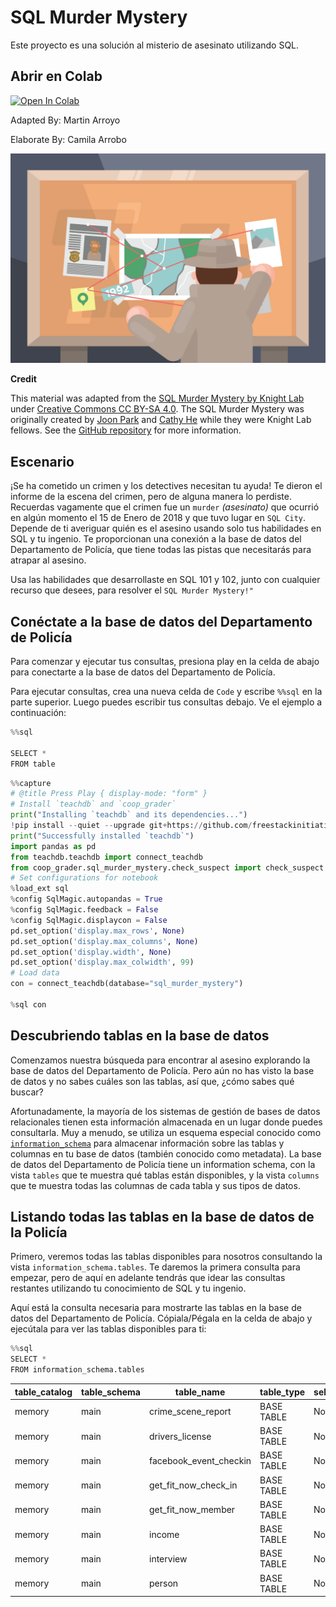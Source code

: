 # SQL Murder Mystery

Este proyecto es una solución al misterio de asesinato utilizando SQL.

## Abrir en Colab

<a href="https://colab.research.google.com/github/Mcarrobof24/SQL_Murde_Mystery/blob/main/Camila_Arrobo_SQL_Murder_Mystery.ipynb" target="_parent">
    <img src="https://colab.research.google.com/assets/colab-badge.svg" alt="Open In Colab"/>
</a>

Adapted By: Martin Arroyo

Elaborate By: Camila Arrobo

![Detective making connections between points](https://github.com/freestackinitiative/coop_sql_notebooks/blob/main/assets/sleuth.png?raw=1)

**Credit**

This material was adapted from the [SQL Murder Mystery by Knight Lab](https://mystery.knightlab.com/) under [Creative Commons CC BY-SA 4.0](https://creativecommons.org/licenses/by-sa/4.0/). The SQL Murder Mystery was originally created by [Joon Park](https://twitter.com/joonparkmusic) and [Cathy He](https://twitter.com/Cathy_MeiyingHe) while they were Knight Lab fellows. See the [GitHub repository](https://github.com/NUKnightLab/sql-mysteries) for more information.

## Escenario
¡Se ha cometido un crimen y los detectives necesitan tu ayuda! Te dieron el informe de la escena del crimen, pero de alguna manera lo perdiste. Recuerdas vagamente que el crimen fue un `murder` _(asesinato)_ que ocurrió en algún momento el 15 de Enero de 2018 y que tuvo lugar en `SQL City`. Depende de ti averiguar quién es el asesino usando solo tus habilidades en SQL y tu ingenio. Te proporcionan una conexión a la base de datos del Departamento de Policía, que tiene todas las pistas que necesitarás para atrapar al asesino.

Usa las habilidades que desarrollaste en SQL 101 y 102, junto con cualquier recurso que desees, para resolver el `SQL Murder Mystery!"`

## Conéctate a la base de datos del Departamento de Policía

Para comenzar y ejecutar tus consultas, presiona play en la celda de abajo para conectarte a la base de datos del Departamento de Policía.

Para ejecutar consultas, crea una nueva celda de `Code` y escribe `%%sql` en la parte superior. Luego puedes escribir tus consultas debajo. Ve el ejemplo a continuación:

```python
%%sql

SELECT *
FROM table
```

```python
%%capture
# @title Press Play { display-mode: "form" }
# Install `teachdb` and `coop_grader`
print("Installing `teachdb` and its dependencies...")
!pip install --quiet --upgrade git+https://github.com/freestackinitiative/teachingdb.git git+https://github.com/martinmarroyo/coop_grader.git
print("Successfully installed `teachdb`")
import pandas as pd
from teachdb.teachdb import connect_teachdb
from coop_grader.sql_murder_mystery.check_suspect import check_suspect
# Set configurations for notebook
%load_ext sql
%config SqlMagic.autopandas = True
%config SqlMagic.feedback = False
%config SqlMagic.displaycon = False
pd.set_option('display.max_rows', None)
pd.set_option('display.max_columns', None)
pd.set_option('display.width', None)
pd.set_option('display.max_colwidth', 99)
# Load data
con = connect_teachdb(database="sql_murder_mystery")

%sql con
```

## Descubriendo tablas en la base de datos
Comenzamos nuestra búsqueda para encontrar al asesino explorando la base de datos del Departamento de Policía. Pero aún no has visto la base de datos y no sabes cuáles son las tablas, así que, ¿cómo sabes qué buscar?

Afortunadamente, la mayoría de los sistemas de gestión de bases de datos relacionales tienen esta información almacenada en un lugar donde puedes consultarla. Muy a menudo, se utiliza un esquema especial conocido como [`information_schema`](https://en.wikipedia.org/wiki/Information_schema) para almacenar información sobre las tablas y columnas en tu base de datos (también conocido como metadata). La base de datos del Departamento de Policía tiene un information schema, con la vista `tables` que te muestra qué tablas están disponibles, y la vista `columns` que te muestra todas las columnas de cada tabla y sus tipos de datos.

## Listando todas las tablas en la base de datos de la Policía
Primero, veremos todas las tablas disponibles para nosotros consultando la vista `information_schema.tables`. Te daremos la primera consulta para empezar, pero de aquí en adelante tendrás que idear las consultas restantes utilizando tu conocimiento de SQL y tu ingenio.

Aquí está la consulta necesaria para mostrarte las tablas en la base de datos del Departamento de Policía. Cópiala/Pégala en la celda de abajo y ejecútala para ver las tablas disponibles para ti:

```python
%%sql
SELECT *
FROM information_schema.tables
```

| table_catalog | table_schema | table_name               | table_type | self_referencing_column_name | reference_generation | user_defined_type_catalog | user_defined_type_schema | user_defined_type_name | is_insertable_into | is_typed | commit_action | TABLE_COMMENT |
|---------------|--------------|--------------------------|------------|-----------------------------|----------------------|--------------------------|-------------------------|-----------------------|-------------------|----------|---------------|---------------|
| memory        | main         | crime_scene_report       | BASE TABLE | None                        | None                 | None                     | None                    | None                  | YES               | NO       | None          | None          |
| memory        | main         | drivers_license          | BASE TABLE | None                        | None                 | None                     | None                    | None                  | YES               | NO       | None          | None          |
| memory        | main         | facebook_event_checkin   | BASE TABLE | None                        | None                 | None                     | None                    | None                  | YES               | NO       | None          | None          |
| memory        | main         | get_fit_now_check_in     | BASE TABLE | None                        | None                 | None                     | None                    | None                  | YES               | NO       | None          | None          |
| memory        | main         | get_fit_now_member       | BASE TABLE | None                        | None                 | None                     | None                    | None                  | YES               | NO       | None          | None          |
| memory        | main         | income                   | BASE TABLE | None                        | None                 | None                     | None                    | None                  | YES               | NO       | None          | None          |
| memory        | main         | interview                | BASE TABLE | None                        | None                 | None                     | None                    | None                  | YES               | NO       | None          | None          |
| memory        | main         | person                   | BASE TABLE | None                        | None                 | None                     | None                    |                       | YES               | NO       | None          | None          |
	
